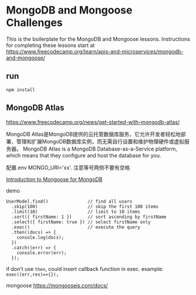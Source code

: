 # MongoDB and Mongoose Challenges

This is the boilerplate for the MongoDB and Mongoose lessons. Instructions for completing these lessons start at https://www.freecodecamp.org/learn/apis-and-microservices/mongodb-and-mongoose/


## run
```
npm install
```

## MongoDB Atlas

https://www.freecodecamp.org/news/get-started-with-mongodb-atlas/

MongoDB Atlas是MongoDB提供的云托管数据库服务，它允许开发者轻松地部署、管理和扩展MongoDB数据库实例，而无需自行设置和维护物理硬件或虚拟服务器。
MongoDB Atlas is a MongoDB Database-as-a-Service platform, which means that they configure and host the database for you. 

配置.env MONGO_URI='xx'. 注意等号两侧不要有空格


[Introduction to Mongoose for MongoDB
](https://www.freecodecamp.org/news/introduction-to-mongoose-for-mongodb-d2a7aa593c57/)

demo
```
UserModel.find()               // find all users
  .skip(100)                   // skip the first 100 items
  .limit(10)                   // limit to 10 items
  .sort({ firstName: 1 })      // sort ascending by firstName
  .select({ firstName: true }) // select firstName only
  .exec()                      // execute the query
  .then((docs) => {
    console.log(docs);
  })
  .catch((err) => {
    console.error(err);
  });
```
if don't use `then`, could insert callback function in exec. example: `exec((err,res)=>{});`

mongoose
https://mongoosejs.com/docs/

